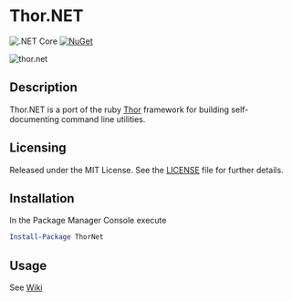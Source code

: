 # Thor.NET

![.NET Core](https://github.com/joncloud/thor_net/workflows/.NET%20Core/badge.svg)
[![NuGet](https://img.shields.io/nuget/v/ThorNet.svg)](https://www.nuget.org/packages/ThorNet/)

<img src="https://raw.githubusercontent.com/joncloud/thor_net/publish/nuget.png" alt="thor.net" />

## Description
Thor.NET is a port of the ruby [Thor][] framework for building self-documenting command line utilities.

[Thor]: http://whatisthor.com/

## Licensing
Released under the MIT License.  See the [LICENSE][] file for further details.

[license]: LICENSE.md

## Installation
In the Package Manager Console execute

```powershell
Install-Package ThorNet
```

## Usage
See [Wiki][]

[Wiki]: https://github.com/joncloud/thor_net/wiki/Usage
